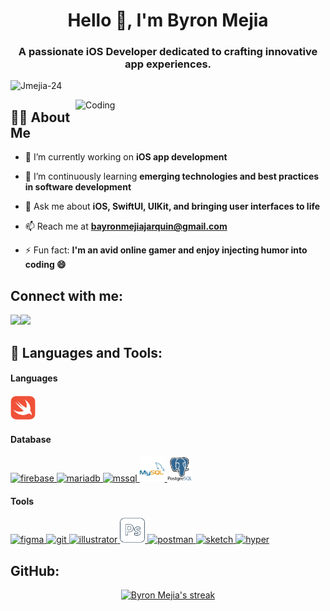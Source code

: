 
<h1 align="center">Hello 👋, I'm Byron Mejia</h1>
<h3 align="center">A passionate iOS Developer dedicated to crafting innovative app experiences.</h3>

<p align="left">  <img src="https://komarev.com/ghpvc/?username=Jmejia-24&label=Profile%20views&color=0e75b6&style=flat" alt="Jmejia-24" />  </p>

<img align="right" alt="Coding" width="400" src="https://media.discordapp.net/attachments/929254350218477588/929254423249711144/favpng_computer-programming-programmer-clip-art.png?ex=6655741f&is=6654229f&hm=7854102c202c772648944cbe822248fd7e82966d0dcfe5776da04ec04392bf16&=&format=webp&quality=lossless&width=743&height=585">

## 🙋‍♂️ About Me

- 🔭 I’m currently working on **iOS app development**

- 🌱 I’m continuously learning **emerging technologies and best practices in software development**

- 💬 Ask me about **iOS, SwiftUI, UIKit, and bringing user interfaces to life**

- 📫 Reach me at **[bayronmejiajarquin@gmail.com](mailto:bayronmejiajarquin@gmail.com)**

- ⚡ Fun fact: **I'm an avid online gamer and enjoy injecting humor into coding 😄**

## Connect with me:
<p align="left">

<a href = "https://www.linkedin.com/in/byronmejiaing/"><img src="https://img.icons8.com/fluent/48/000000/linkedin.png"/></a><a href = "https://www.instagram.com/bmejia_24/"><img src="https://img.icons8.com/fluent/48/000000/instagram-new.png"/></a>

</p>

## 🚀 Languages and Tools: 

<h4 align="left">Languages</h4>
<p align="left"> 
<a href="https://developer.apple.com/swift/" target="_blank" rel="noreferrer"> <img src="https://raw.githubusercontent.com/devicons/devicon/master/icons/swift/swift-original.svg" alt="swift" width="40" height="40"/> </a> </p>

<h4>Database</h4>
<p align="left"> 
<a href="https://firebase.google.com/" target="_blank" rel="noreferrer"> <img src="https://www.vectorlogo.zone/logos/firebase/firebase-icon.svg" alt="firebase" width="40" height="40"/> </a> 
<a href="https://mariadb.org/" target="_blank" rel="noreferrer"> <img src="https://www.vectorlogo.zone/logos/mariadb/mariadb-icon.svg" alt="mariadb" width="40" height="40"/> </a> 
<a href="https://www.microsoft.com/en-us/sql-server" target="_blank" rel="noreferrer"> <img src="https://www.svgrepo.com/show/303229/microsoft-sql-server-logo.svg" alt="mssql" width="40" height="40"/> </a> 
<a href="https://www.mysql.com/" target="_blank" rel="noreferrer"> <img src="https://raw.githubusercontent.com/devicons/devicon/master/icons/mysql/mysql-original-wordmark.svg" alt="mysql" width="40" height="40"/> </a> <a href="https://www.postgresql.org" target="_blank" rel="noreferrer"> <img src="https://raw.githubusercontent.com/devicons/devicon/master/icons/postgresql/postgresql-original-wordmark.svg" alt="postgresql" width="40" height="40"/> </a> </p>

<h4>Tools</h4>
<p align="left"> <a href="https://www.figma.com/" target="_blank" rel="noreferrer"> <img src="https://www.vectorlogo.zone/logos/figma/figma-icon.svg" alt="figma" width="40" height="40"/> </a> <a href="https://git-scm.com/" target="_blank" rel="noreferrer"> <img src="https://www.vectorlogo.zone/logos/git-scm/git-scm-icon.svg" alt="git" width="40" height="40"/> </a> <a href="https://www.adobe.com/in/products/illustrator.html" target="_blank" rel="noreferrer"> <img src="https://www.vectorlogo.zone/logos/adobe_illustrator/adobe_illustrator-icon.svg" alt="illustrator" width="40" height="40"/> </a> <a href="https://www.photoshop.com/en" target="_blank" rel="noreferrer"> <img src="https://raw.githubusercontent.com/devicons/devicon/master/icons/photoshop/photoshop-line.svg" alt="photoshop" width="40" height="40"/> </a> <a href="https://postman.com" target="_blank" rel="noreferrer"> <img src="https://www.vectorlogo.zone/logos/getpostman/getpostman-icon.svg" alt="postman" width="40" height="40"/> </a> <a href="https://www.sketch.com/" target="_blank" rel="noreferrer"> <img src="https://www.vectorlogo.zone/logos/sketchapp/sketchapp-icon.svg" alt="sketch" width="40" height="40"/> </a> 
<a href="https://hyper.is/" target="_blank" rel="noreferrer"> <img src="https://ph-files.imgix.net/d20962fa-6bca-4f4a-810a-2ff5a1d48438.png?auto=format&auto=compress&codec=mozjpeg&cs=strip&w=64&h=64&fit=crop&frame=1&dpr=1" alt="hyper" width="40" height="40"/> </a></p>

## GitHub:

<p align="center">
    <a href="https://github.com/Jmejia-24/">
        <img title="🔥 Get streak stats for your profile at git.io/streak-stats" alt="Byron Mejia's streak" src="https://github-readme-streak-stats.herokuapp.com/?user=Jmejia-24&theme=black-ice&hide_border=true&stroke=0000&background=060A0CD0"/>
    </a>
</p>

